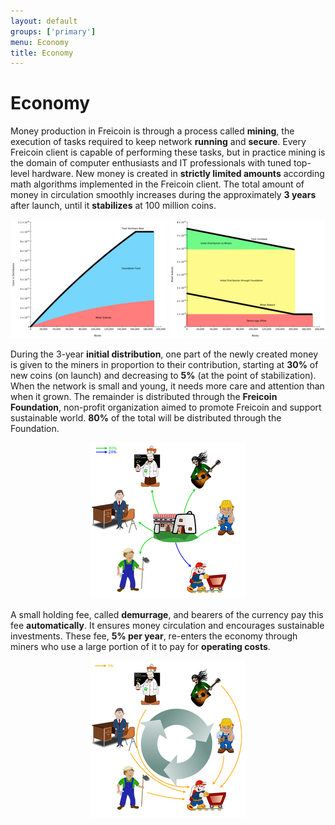 ```yaml
---
layout: default
groups: ['primary']
menu: Economy
title: Economy
---
```


Economy
==================

Money production in Freicoin is through a process called **mining**, the execution of tasks required to keep network **running** and **secure**. Every Freicoin client is capable of performing these tasks, but in practice mining is the domain of computer enthusiasts and IT professionals with tuned top-level hardware. New money is created in **strictly limited amounts** according math algorithms implemented in the Freicoin client. The total amount of money in circulation smoothly increases during the approximately **3 years** after launch, until it **stabilizes** at 100 million coins.

<p style="text-align:center"><a href="/static/images/economy/coins_in_distribution.png"><img src="/static/images/economy/med_coins_in_distribution.png" /></a>
<a href="/static/images/economy/block_subsidy.png"><img src="/static/images/economy/med_block_subsidy.png" /></a></p>

During the 3-year **initial distribution**, one part of the newly created money is given to the miners in proportion to their contribution, starting at **30%** of new coins (on launch) and decreasing to **5%** (at the point of stabilization). When the network is small and young, it needs more care and attention than when it grown. The remainder is distributed through the **Freicoin Foundation**, non-profit organization aimed to promote Freicoin and support sustainable world. **80%** of the total will be distributed through the Foundation.

<p style="text-align:center"><a href="/static/images/economy/howfreicoinshouldworks.png"><img src="/static/images/economy/med_howfreicoinshouldworks.png" /></a></p>

A small holding fee, called **demurrage**, and bearers of the currency pay this fee **automatically**. It ensures money circulation and encourages sustainable investments. These fee, **5% per year**, re-enters the economy through miners who use a large portion of it to pay for **operating costs**.

<p style="text-align:center"><a href="/static/images/economy/howfreicoinshouldworks2.png"><img src="/static/images/economy/med_howfreicoinshouldworks2.png" /></a></p>
